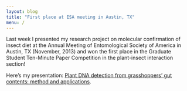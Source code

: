 ```yaml
---
layout: blog
title: "First place at ESA meeting in Austin, TX"
menu: /
---
```


Last week I presented my research project on molecular confirmation of insect diet at the Annual
Meeting of Entomological Society of America in Austin, TX (November, 2013) and won the first place
in the Graduate Student Ten-Minute Paper Competition in the plant-insect interaction section!<!--more-->

Here’s my presentation: <a href="{{ '/assets/content/publications/2013_dna.pdf' | relative_url }}">Plant DNA detection from grasshoppers’ gut contents: method and
applications</a>.
